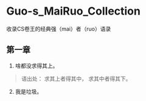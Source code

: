 # Guo-s_MaiRuo_Collection
收录CS卷王的经典强（mai）者（ruo）语录

## 第一章
1. 啥都没求得其上。</br>
>语出处：
 求其上者得其中，
  求其中者得其下。

2. 我是垃圾。
